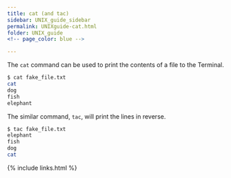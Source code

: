 ```yaml
---
title: cat (and tac)
sidebar: UNIX_guide_sidebar
permalink: UNIXguide-cat.html
folder: UNIX_guide
<!-- page_color: blue -->

---
```


<link rel="stylesheet" href="css/theme-blue.css">

The `cat` command can be used to print the contents of a file to the Terminal.
```bash
$ cat fake_file.txt
cat
dog
fish
elephant
```

The similar command, `tac`, will print the lines in reverse.
```bash
$ tac fake_file.txt
elephant
fish
dog
cat
```

{% include links.html %}
